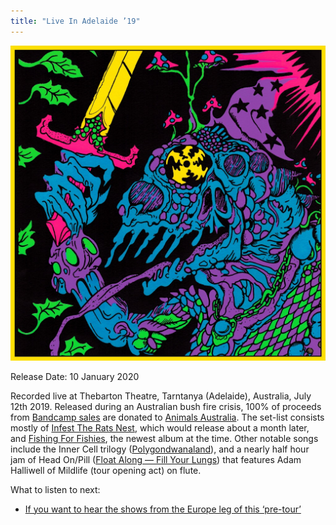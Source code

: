 ```yaml
---
title: "Live In Adelaide ’19"
---
```


![album cover of Live In Adelaide 2019](./cover.jpg)

Release Date: 10 January 2020

Recorded live at Thebarton Theatre, Tarntanya (Adelaide), Australia, July 12th 2019. Released during an Australian bush fire crisis, 100% of proceeds from [Bandcamp sales](https://kinggizzard.bandcamp.com/album/live-in-adelaide-19) are donated to [Animals Australia](https://animalsaustralia.org/). The set-list consists mostly of [Infest The Rats Nest](../infest-the-rats-nest), which would release about a month later, and [Fishing For Fishies](../fishing-for-fishies), the newest album at the time. Other notable songs include the Inner Cell trilogy ([Polygondwanaland](../polygondwanaland)), and a nearly half hour jam of Head On/Pill ([Float Along — Fill Your Lungs](../float-along-fill-your-lungs)) that features Adam Halliwell of Mildlife (tour opening act) on flute.

What to listen to next:

*   [If you want to hear the shows from the Europe leg of this ‘pre-tour’](../live-in-paris-2019)
